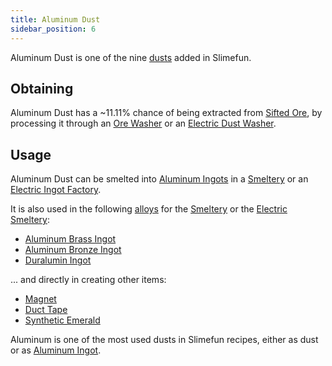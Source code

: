 ```yaml
---
title: Aluminum Dust
sidebar_position: 6
---
```


Aluminum Dust is one of the nine [dusts](/docs/Slimefun/Resources/Dusts) added in Slimefun.

## Obtaining

Aluminum Dust has a ~11.11% chance of being extracted from [Sifted Ore](Sifted-Ore), by processing it through an [Ore Washer](Ore-Washer) or an [Electric Dust Washer](Electric-Dust-Washer).

## Usage

Aluminum Dust can be smelted into [Aluminum Ingots](Aluminum-Ingot) in a [Smeltery](Smeltery) or an [Electric Ingot Factory](Electric-Ingot-Factory).

It is also used in the following [alloys](Ingots#Alloys) for the [Smeltery](Smeltery) or the [Electric Smeltery](Electric-Smeltery):

* [Aluminum Brass Ingot](Aluminum-Brass-Ingot)
* [Aluminum Bronze Ingot](Aluminum-Bronze-Ingot)
* [Duralumin Ingot](Duralumin-Ingot)

... and directly in creating other items:

* [Magnet](Magnet)
* [Duct Tape](Miscellaneous-Items)
* [Synthetic Emerald](Synthetic-Emerald)

Aluminum is one of the most used dusts in Slimefun recipes, either as dust or as [Aluminum Ingot](Aluminum-Ingot).
